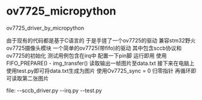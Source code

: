 # ov7725_micropython
ov7725_driver_by_micropython

由于现有的代码都是基于C语言的 于是手搓了一个ov7725的驱动 兼容stm32野火ov7725摄像头模块
一个简单的ov7725(带fifo)的驱动
其中包含sccb协议和ov7725的初始化
测试用例包含在irq中 配置一下pin脚 运行即用 
使用FIFO_PREPARE() - img_transfer() 读取输出一帧图片至data.txt 
接下来在电脑上使用test.py即可将data.txt生成为图片
使用Ov7725_sync = 0 归零指针 再循环即可读取第二张图片



file:
--sccb_driver.py
--irq.py
--test.py



